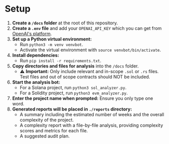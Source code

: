 # Setup

1. **Create a `/docs` folder** at the root of this repository.
2. **Create a `.env` file** and add your `OPENAI_API_KEY` which you can get from [OpenAI's platform](https://platform.openai.com/).
3. **Set up a Python virtual environment:**
   - Run `python3 -m venv venvbot`.
   - Activate the virtual environment with `source venvbot/bin/activate`.
4. **Install dependencies:**
   - Run `pip install -r requirements.txt`.
5. **Copy directories and files for analysis** into the `/docs` folder.
   - ⚠️ **Important:** Only include relevant and in-scope `.sol` or `.rs` files. Test files and out of scope contracts should NOT be included.
6. **Start the analysis bot:**
   - For a Solana project, run `python3 sol_analyzer.py`.
   - For a Solidity project, run `python3 evm_analyzer.py`.
7. **Enter the project name when prompted:** Ensure you only type one word.
8. **Generated reports will be placed in `./reports` directory:**
   - A summary including the estimated number of weeks and the overall complexity of the project.
   - A complexity report with a file-by-file analysis, providing complexity scores and metrics for each file.
   - A suggested audit plan.
